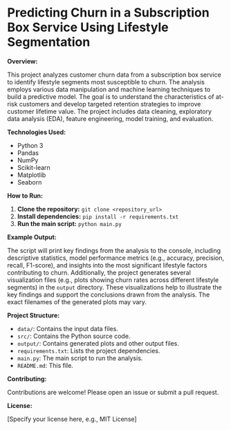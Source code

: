 # Predicting Churn in a Subscription Box Service Using Lifestyle Segmentation

**Overview:**

This project analyzes customer churn data from a subscription box service to identify lifestyle segments most susceptible to churn.  The analysis employs various data manipulation and machine learning techniques to build a predictive model.  The goal is to understand the characteristics of at-risk customers and develop targeted retention strategies to improve customer lifetime value. The project includes data cleaning, exploratory data analysis (EDA), feature engineering, model training, and evaluation.

**Technologies Used:**

* Python 3
* Pandas
* NumPy
* Scikit-learn
* Matplotlib
* Seaborn

**How to Run:**

1. **Clone the repository:**  `git clone <repository_url>`
2. **Install dependencies:** `pip install -r requirements.txt`
3. **Run the main script:** `python main.py`

**Example Output:**

The script will print key findings from the analysis to the console, including descriptive statistics, model performance metrics (e.g., accuracy, precision, recall, F1-score), and insights into the most significant lifestyle factors contributing to churn.  Additionally, the project generates several visualization files (e.g., plots showing churn rates across different lifestyle segments) in the `output` directory.  These visualizations help to illustrate the key findings and support the conclusions drawn from the analysis.  The exact filenames of the generated plots may vary.


**Project Structure:**

* `data/`: Contains the input data files.
* `src/`: Contains the Python source code.
* `output/`: Contains generated plots and other output files.
* `requirements.txt`: Lists the project dependencies.
* `main.py`: The main script to run the analysis.
* `README.md`: This file.


**Contributing:**

Contributions are welcome! Please open an issue or submit a pull request.


**License:**

[Specify your license here, e.g., MIT License]